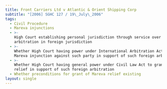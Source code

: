 ```yaml
---
title: Front Carriers Ltd v Atlantic & Orient Shipping Corp
subtitle: "[2006] SGHC 127 / 19\_July\_2006"
tags:
  - Civil Procedure
  - Mareva injunctions
  - >-
    High Court establishing personal jurisdiction through service over party to
    arbitration in foreign jurisdiction
  - >-
    Whether High Court having power under International Arbitration Act to order
    Mareva injunction against such party in support of such foreign arbitration
  - >-
    Whether High Court having general power under Civil Law Act to grant Mareva
    relief in support of such foreign arbitration
  - Whether preconditions for grant of Mareva relief existing
layout: single
---
```


